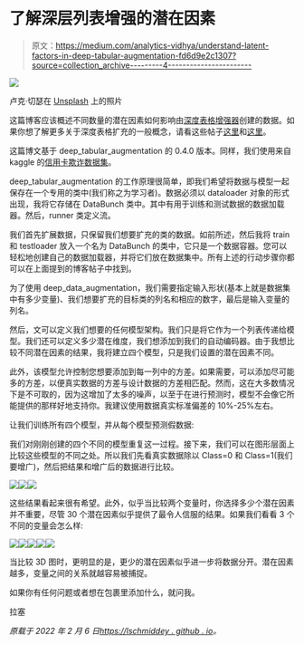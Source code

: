 # 了解深层列表增强的潜在因素

> 原文：<https://medium.com/analytics-vidhya/understand-latent-factors-in-deep-tabular-augmentation-fd6d9e2c1307?source=collection_archive---------4----------------------->

![](img/d05f292ffb16ecdb99bdbb0a6e59f920.png)

卢克·切瑟在 [Unsplash](https://unsplash.com?utm_source=medium&utm_medium=referral) 上的照片

这篇博客应该概述不同数量的潜在因素如何影响由[深度表格增强器](https://github.com/lschmiddey/deep_tabular_augmentation)创建的数据。如果你想了解更多关于深度表格扩充的一般概念，请看这些帖子[这里](/analytics-vidhya/tabular-data-augmentation-with-deep-learning-7270584e7ff)和[这里](/analytics-vidhya/data-augmentation-for-tabular-data-f75c94398c3e)。

这篇博文基于 deep_tabular_augmentation 的 0.4.0 版本。同样，我们使用来自 kaggle 的[信用卡欺诈数据集](https://www.kaggle.com/mlg-ulb/creditcardfraud)。

deep_tabular_augmentation 的工作原理很简单，即我们希望将数据与模型一起保存在一个专用的类中(我们称之为学习者)。数据必须以 dataloader 对象的形式出现，我将它存储在 DataBunch 类中。其中有用于训练和测试数据的数据加载器。然后，runner 类定义流。

我们首先扩展数据，只保留我们想要扩充的类的数据。如前所述，然后我将 train 和 testloader 放入一个名为 DataBunch 的类中，它只是一个数据容器。您可以轻松地创建自己的数据加载器，并将它们放在数据集中。所有上述的行动步骤你都可以在上面提到的博客帖子中找到。

为了使用 deep_data_augmentation，我们需要指定输入形状(基本上就是数据集中有多少变量)、我们想要扩充的目标类的列名和相应的数字，最后是输入变量的列名。

然后，文可以定义我们想要的任何模型架构。我们只是将它作为一个列表传递给模型。我们还可以定义多少潜在维度，我们想添加到我们的自动编码器。由于我想比较不同潜在因素的结果，我将建立四个模型，只是我们设置的潜在因素不同。

此外，该模型允许控制您想要添加到每一列中的方差。如果需要，可以添加尽可能多的方差，以便真实数据的方差与设计数据的方差相匹配。然而，这在大多数情况下是不可取的，因为这增加了太多的噪声，以至于在进行预测时，模型不会像它所能提供的那样好地支持你。我建议使用数据真实标准偏差的 10%-25%左右。

让我们训练所有四个模型，并从每个模型预测假数据:

我们对刚刚创建的四个不同的模型重复这一过程。接下来，我们可以在图形层面上比较这些模型的不同之处。所以我们先看真实数据除以 Class=0 和 Class=1(我们要增广)，然后把结果和增广后的数据进行比较。

![](img/93b79b0805ecdde6ef76c5049d6d8157.png)![](img/43d9acd6221dd323bff0d9f971eb2975.png)![](img/697ac1169db64af5d3a3ecfe4d46c9e2.png)

这些结果看起来很有希望。此外，似乎当比较两个变量时，你选择多少个潜在因素并不重要，尽管 30 个潜在因素似乎提供了最令人信服的结果。如果我们看看 3 个不同的变量会怎么样:

![](img/5f7d5dd1d0cfa9c24b03df81a0b03d46.png)![](img/693350812eb88d43d6db95f2a71367df.png)![](img/ec19d5f4ec05c7ff99deb65937c07ac3.png)![](img/9e169ca481f708093227ea63bb40917c.png)![](img/69f681cb670e7365da4b3fa0361b4d8b.png)

当比较 3D 图时，更明显的是，更少的潜在因素似乎进一步将数据分开。潜在因素越多，变量之间的关系就越容易被捕捉。

如果你有任何问题或者想在包裹里添加什么，就问我。

拉塞

*原载于 2022 年 2 月 6 日*[*https://lschmiddey . github . io*](https://lschmiddey.github.io/fastpages_/2022/02/06/Understand-Latent-Factors.html)*。*